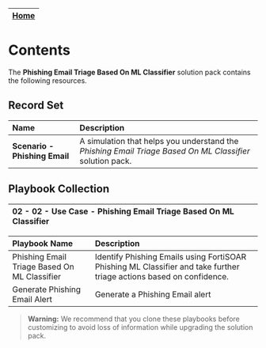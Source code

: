 | [Home](https://github.com/fortinet-fortisoar/solution-pack-phishing-email-triage-based-on-ml-classifier/blob/release/1.0.0/README.md) |
|--------------------------------------------|

# Contents

The **Phishing Email Triage Based On ML Classifier** solution pack contains the following resources.

## Record Set

|**Name**|**Description**|
| :- | :- |
|**Scenario - Phishing Email**| A simulation that helps you understand the *Phishing Email Triage Based On ML Classifier* solution pack.|

## Playbook Collection

|02 - 02 - Use Case - Phishing Email Triage Based On ML Classifier |
| :- |

|Playbook Name|Description|
| :- | :- |
|Phishing Email Triage Based On ML Classifier|Identify Phishing Emails using FortiSOAR Phishing ML Classifier and take further triage actions based on confidence.|
|Generate Phishing Email Alert|Generate a Phishing Email alert|

>**Warning:** We recommend that you clone these playbooks before customizing to avoid loss of information while upgrading the solution pack.
